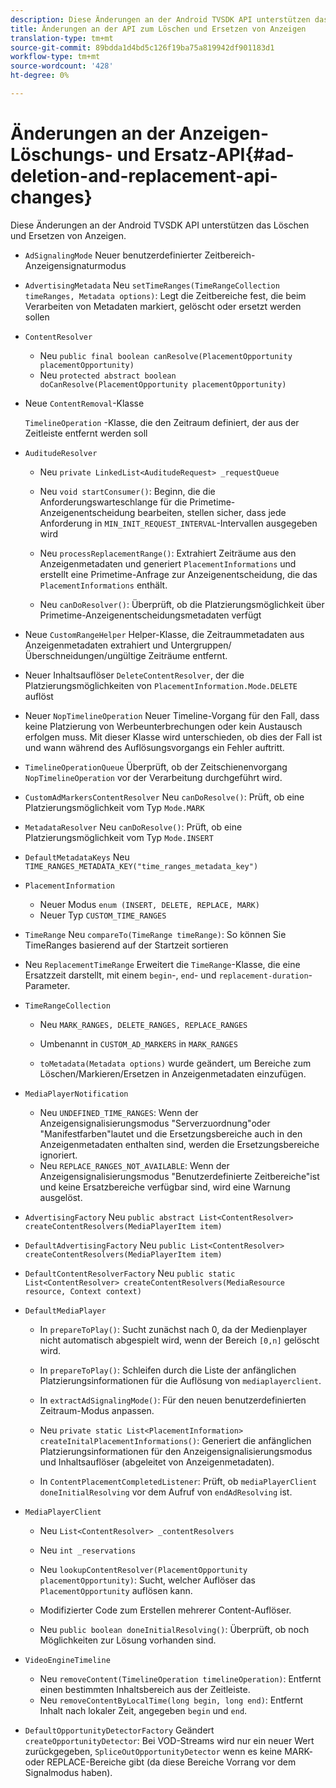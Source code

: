 ```yaml
---
description: Diese Änderungen an der Android TVSDK API unterstützen das Löschen und Ersetzen von Anzeigen.
title: Änderungen an der API zum Löschen und Ersetzen von Anzeigen
translation-type: tm+mt
source-git-commit: 89bdda1d4bd5c126f19ba75a819942df901183d1
workflow-type: tm+mt
source-wordcount: '428'
ht-degree: 0%

---
```



# Änderungen an der Anzeigen-Löschungs- und Ersatz-API{#ad-deletion-and-replacement-api-changes}

Diese Änderungen an der Android TVSDK API unterstützen das Löschen und Ersetzen von Anzeigen.

* `AdSignalingMode` Neuer benutzerdefinierter Zeitbereich-Anzeigensignaturmodus

* `AdvertisingMetadata` Neu  `setTimeRanges(TimeRangeCollection timeRanges, Metadata options)`: Legt die Zeitbereiche fest, die beim Verarbeiten von Metadaten markiert, gelöscht oder ersetzt werden sollen

* `ContentResolver`

   * Neu `public final boolean canResolve(PlacementOpportunity placementOpportunity)`
   * Neu `protected abstract boolean doCanResolve(PlacementOpportunity placementOpportunity)`

* Neue `ContentRemoval`-Klasse

   `TimelineOperation` -Klasse, die den Zeitraum definiert, der aus der Zeitleiste entfernt werden soll

* `AuditudeResolver`

   * Neu `private LinkedList<AuditudeRequest> _requestQueue`
   * Neu `void startConsumer()`: Beginn, die die Anforderungswarteschlange für die Primetime-Anzeigenentscheidung bearbeiten, stellen sicher, dass jede Anforderung in `MIN_INIT_REQUEST_INTERVAL`-Intervallen ausgegeben wird

   * Neu `processReplacementRange()`: Extrahiert Zeiträume aus den Anzeigenmetadaten und generiert `PlacementInformations` und erstellt eine Primetime-Anfrage zur Anzeigenentscheidung, die das `PlacementInformations` enthält.

   * Neu `canDoResolver()`: Überprüft, ob die Platzierungsmöglichkeit über Primetime-Anzeigenentscheidungsmetadaten verfügt

* Neue `CustomRangeHelper` Helper-Klasse, die Zeitraummetadaten aus Anzeigenmetadaten extrahiert und Untergruppen/Überschneidungen/ungültige Zeiträume entfernt.

* Neuer Inhaltsauflöser `DeleteContentResolver`, der die Platzierungsmöglichkeiten von `PlacementInformation.Mode.DELETE` auflöst

* Neuer `NopTimelineOperation` Neuer Timeline-Vorgang für den Fall, dass keine Platzierung von Werbeunterbrechungen oder kein Austausch erfolgen muss. Mit dieser Klasse wird unterschieden, ob dies der Fall ist und wann während des Auflösungsvorgangs ein Fehler auftritt.

* `TimelineOperationQueue` Überprüft, ob der Zeitschienenvorgang  `NopTimelineOperation` vor der Verarbeitung durchgeführt wird.

* `CustomAdMarkersContentResolver` Neu  `canDoResolve()`: Prüft, ob eine Platzierungsmöglichkeit vom Typ  `Mode.MARK`

* `MetadataResolver` Neu  `canDoResolve()`: Prüft, ob eine Platzierungsmöglichkeit vom Typ  `Mode.INSERT`

* `DefaultMetadataKeys` Neu  `TIME_RANGES_METADATA_KEY("time_ranges_metadata_key")`

* `PlacementInformation`

   * Neuer Modus `enum (INSERT, DELETE, REPLACE, MARK)`
   * Neuer Typ `CUSTOM_TIME_RANGES`

* `TimeRange` Neu  `compareTo(TimeRange timeRange)`: So können Sie TimeRanges basierend auf der Startzeit sortieren

* Neu `ReplacementTimeRange` Erweitert die `TimeRange`-Klasse, die eine Ersatzzeit darstellt, mit einem `begin`-, `end`- und `replacement-duration`-Parameter.

* `TimeRangeCollection`

   * Neu `MARK_RANGES, DELETE_RANGES, REPLACE_RANGES`
   * Umbenannt in `CUSTOM_AD_MARKERS` in `MARK_RANGES`

   * `toMetadata(Metadata options)` wurde geändert, um Bereiche zum Löschen/Markieren/Ersetzen in Anzeigenmetadaten einzufügen.

* `MediaPlayerNotification`

   * Neu `UNDEFINED_TIME_RANGES`: Wenn der Anzeigensignalisierungsmodus &quot;Serverzuordnung&quot;oder &quot;Manifestfarben&quot;lautet und die Ersetzungsbereiche auch in den Anzeigenmetadaten enthalten sind, werden die Ersetzungsbereiche ignoriert.
   * Neu `REPLACE_RANGES_NOT_AVAILABLE`: Wenn der Anzeigensignalisierungsmodus &quot;Benutzerdefinierte Zeitbereiche&quot;ist und keine Ersatzbereiche verfügbar sind, wird eine Warnung ausgelöst.

* `AdvertisingFactory` Neu  `public abstract List<ContentResolver> createContentResolvers(MediaPlayerItem item)`

* `DefaultAdvertisingFactory` Neu  `public List<ContentResolver> createContentResolvers(MediaPlayerItem item)`

* `DefaultContentResolverFactory` Neu  `public static List<ContentResolver> createContentResolvers(MediaResource resource, Context context)`

* `DefaultMediaPlayer`

   * In `prepareToPlay()`: Sucht zunächst nach 0, da der Medienplayer nicht automatisch abgespielt wird, wenn der Bereich `[0,n]` gelöscht wird.

   * In `prepareToPlay()`: Schleifen durch die Liste der anfänglichen Platzierungsinformationen für die Auflösung von `mediaplayerclient`.

   * In `extractAdSignalingMode()`: Für den neuen benutzerdefinierten Zeitraum-Modus anpassen.
   * Neu `private static List<PlacementInformation> createInitalPlacementInformations()`: Generiert die anfänglichen Platzierungsinformationen für den Anzeigensignalisierungsmodus und Inhaltsauflöser (abgeleitet von Anzeigenmetadaten).
   * In `ContentPlacementCompletedListener`: Prüft, ob `mediaPlayerClient` `doneInitialResolving` vor dem Aufruf von `endAdResolving` ist.

* `MediaPlayerClient`

   * Neu `List<ContentResolver> _contentResolvers`
   * Neu `int _reservations`
   * Neu `lookupContentResolver(PlacementOpportunity placementOpportunity)`: Sucht, welcher Auflöser das `PlacementOpportunity` auflösen kann.

   * Modifizierter Code zum Erstellen mehrerer Content-Auflöser.
   * Neu `public boolean doneInitialResolving()`: Überprüft, ob noch Möglichkeiten zur Lösung vorhanden sind.

* `VideoEngineTimeline`

   * Neu `removeContent(TimelineOperation timelineOperation)`: Entfernt einen bestimmten Inhaltsbereich aus der Zeitleiste.
   * Neu `removeContentByLocalTime(long begin, long end)`: Entfernt Inhalt nach lokaler Zeit, angegeben `begin` und `end`.

* `DefaultOpportunityDetectorFactory` Geändert  `createOpportunityDetector`: Bei VOD-Streams wird nur ein neuer Wert zurückgegeben,  `SpliceOutOpportunityDetector` wenn es keine MARK- oder REPLACE-Bereiche gibt (da diese Bereiche Vorrang vor dem Signalmodus haben).

